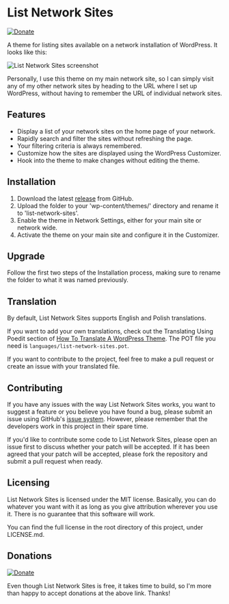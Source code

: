 List Network Sites
====================

[![Donate](https://img.shields.io/badge/Donate-PayPal-green.svg)](https://www.paypal.me/tomslominski)

A theme for listing sites available on a network installation of WordPress. It looks like this:

![List Network Sites screenshot](http://i.imgur.com/TEOKtcU.png)

Personally, I use this theme on my main network site, so I can simply visit any of my other network sites by heading to the URL where I set up WordPress, without having to remember the URL of individual network sites.

Features
--------
* Display a list of your network sites on the home page of your network.
* Rapidly search and filter the sites without refreshing the page.
* Your filtering criteria is always remembered.
* Customize how the sites are displayed using the WordPress Customizer.
* Hook into the theme to make changes without editing the theme.

Installation
------------
1. Download the latest [release](https://github.com/tomslominski/list-network-sites/releases) from GitHub.
2. Upload the folder to your 'wp-content/themes/' directory and rename it to 'list-network-sites'.
3. Enable the theme in Network Settings, either for your main site or network wide.
4. Activate the theme on your main site and configure it in the Customizer.

Upgrade
-------
Follow the first two steps of the Installation process, making sure to rename the folder to what it was named previously.

Translation
-----------
By default, List Network Sites supports English and Polish translations.

If you want to add your own translations, check out the Translating Using Poedit section of [How To Translate A WordPress Theme](https://premium.wpmudev.org/blog/how-to-translate-a-wordpress-theme). The POT file you need is `languages/list-network-sites.pot`.

If you want to contribute to the project, feel free to make a pull request or create an issue with your translated file.

Contributing
------------
If you have any issues with the way List Network Sites works, you want to suggest a feature or you believe you have found a bug, please submit an issue using GitHub's [issue system](https://github.com/tomslominski/list-network-sites/issues). However, please remember that the developers work in this project in their spare time.

If you'd like to contribute some code to List Network Sites, please open an issue first to discuss whether your patch will be accepted. If it has been agreed that your patch will be accepted, please fork the repository and submit a pull request when ready.

Licensing
---------
List Network Sites is licensed under the MIT license. Basically, you can do whatever you want with it as long as you give attribution wherever you use it. There is no guarantee that this software will work.

You can find the full license in the root directory of this project, under LICENSE.md.

Donations
---------
[![Donate](https://img.shields.io/badge/Donate-PayPal-green.svg)](https://www.paypal.me/tomslominski)

Even though List Network Sites is free, it takes time to build, so I'm more than happy to accept donations at the above link. Thanks!
